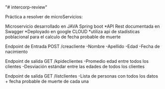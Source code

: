 "# intercorp-review" 

Práctica a resolver de microServicios:

Microservicio desarrollado en JAVA Spring boot
*API Rest documentada en Swagger
*Deployado en google CLOUD
*utiliza api de stadísticas poblacional para el calculo de fecha probable de muerte


Endpoint de Entrada POST /creacliente
-Nombre
-Apellido
-Edad
-Fecha de nacimiento

Endpoint de salida GET /kpideclientes
-Promedio edad entre todos los clientes
-Desviación estándar entre las edades de todos los clientes

Endpoint de salida GET /listclientes
-Lista de personas con todos los datos + fecha probable de muerte de cada una
